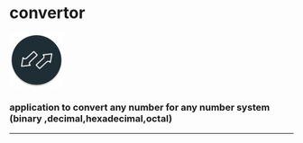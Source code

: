  # convertor
 
![icon of app ](https://github.com/akramAssi/convertor/blob/master/app/src/main/res/mipmap-xhdpi/ic_launcher_round.png)

### application to convert any number for any number system (binary ,decimal,hexadecimal,octal)
<hr>


